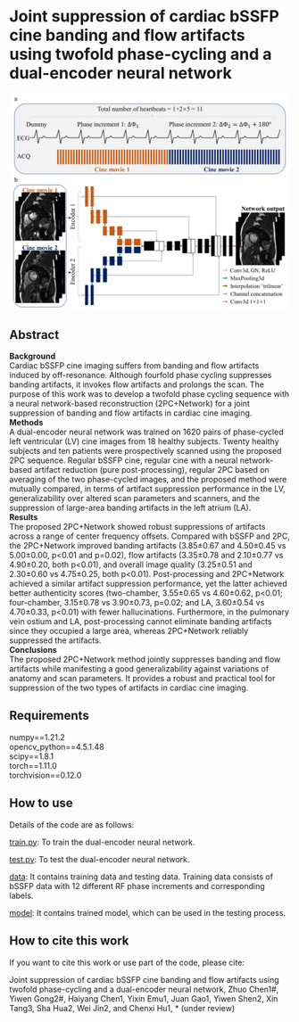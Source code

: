 # Joint suppression of cardiac bSSFP cine banding and flow artifacts using twofold phase-cycling and a dual-encoder neural network

<picture>
 <source media="(prefers-color-scheme: dark)" srcset="image.png">
 <source media="(prefers-color-scheme: light)" srcset="image.png">
 <img alt="YOUR-ALT-TEXT" src="image.png">
</picture>

## Abstract
**Background** <br />
Cardiac bSSFP cine imaging suffers from banding and flow artifacts induced by off-resonance. Although fourfold phase cycling suppresses banding artifacts, it invokes flow artifacts and prolongs the scan. The purpose of this work was to develop a twofold phase cycling sequence with a neural network-based reconstruction (2PC+Network) for a joint suppression of banding and flow artifacts in cardiac cine imaging. <br />
**Methods** <br />
A dual-encoder neural network was trained on 1620 pairs of phase-cycled left ventricular (LV) cine images from 18 healthy subjects. Twenty healthy subjects and ten patients were prospectively scanned using the proposed 2PC sequence. Regular bSSFP cine, regular cine with a neural network-based artifact reduction (pure post-processing), regular 2PC based on averaging of the two phase-cycled images, and the proposed method were mutually compared, in terms of artifact suppression performance in the LV, generalizability over altered scan parameters and scanners, and the suppression of large-area banding artifacts in the left atrium (LA).   <br />
**Results** <br />
The proposed 2PC+Network showed robust suppressions of artifacts across a range of center frequency offsets. Compared with bSSFP and 2PC, the 2PC+Network improved banding artifacts (3.85±0.67 and 4.50±0.45 vs 5.00±0.00, p<0.01 and p=0.02), flow artifacts (3.35±0.78 and 2.10±0.77 vs 4.90±0.20, both p<0.01), and overall image quality (3.25±0.51 and 2.30±0.60 vs 4.75±0.25, both p<0.01). Post-processing and 2PC+Network achieved a similar artifact suppression performance, yet the latter achieved better authenticity scores (two-chamber, 3.55±0.65 vs 4.60±0.62, p<0.01; four-chamber, 3.15±0.78 vs 3.90±0.73, p=0.02; and LA, 3.60±0.54 vs 4.70±0.33, p<0.01) with fewer hallucinations. Furthermore, in the pulmonary vein ostium and LA, post-processing cannot eliminate banding artifacts since they occupied a large area, whereas 2PC+Network reliably suppressed the artifacts. <br />
**Conclusions** <br />
The proposed 2PC+Network method jointly suppresses banding and flow artifacts while manifesting a good generalizability against variations of anatomy and scan parameters. It provides a robust and practical tool for suppression of the two types of artifacts in cardiac cine imaging. <br />

## Requirements
numpy==1.21.2 <br />
opencv_python==4.5.1.48 <br />
scipy==1.8.1 <br />
torch==1.11.0 <br />
torchvision==0.12.0 <br />
## How to use
Details of the code are as follows:

[train.py](https://github.com/SJTU-CMRLab/2PC_Network/blob/main/train.py): To train the dual-encoder neural network.

[test.py](https://github.com/SJTU-CMRLab/2PC_Network/blob/main/test.py): To test the dual-encoder neural network.

[data](https://github.com/SJTU-CMRLab/2PC_Network/blob/main/data): It contains training data and testing data. Training data consists of bSSFP data with 12 different RF phase increments and corresponding labels.

[model](https://github.com/SJTU-CMRLab/2PC_Network/blob/main/model): It contains trained model, which can be used in the testing process.

## How to cite this work
If you want to cite this work or use part of the code, please cite:  

Joint suppression of cardiac bSSFP cine banding and flow artifacts using twofold phase-cycling and a dual-encoder neural network, Zhuo Chen1#, Yiwen Gong2#, Haiyang Chen1, Yixin Emu1, Juan Gao1, Yiwen Shen2, Xin Tang3, Sha Hua2, Wei Jin2, and Chenxi Hu1, * (under review)
<br />

